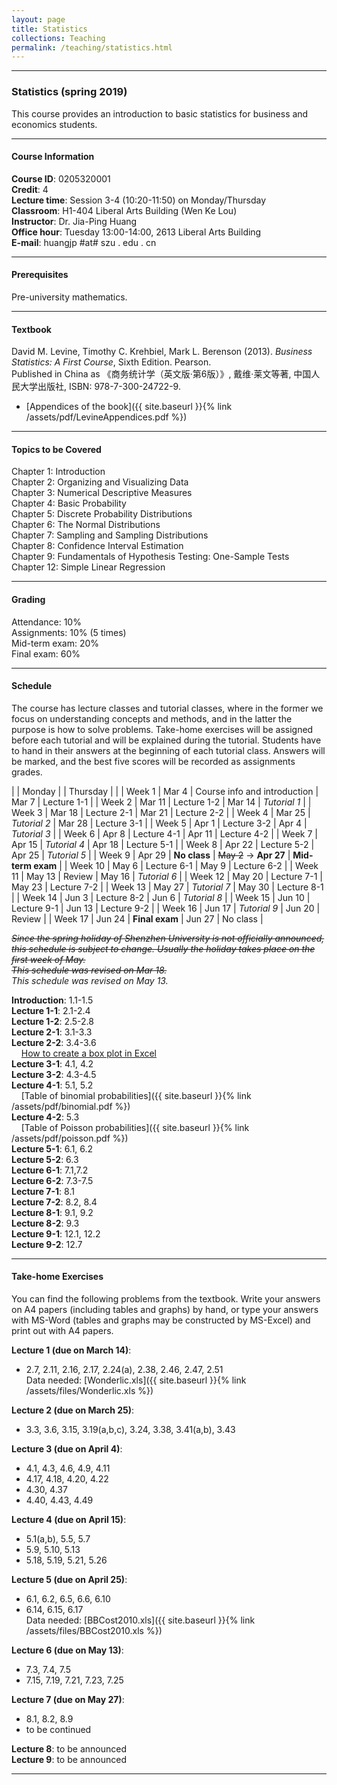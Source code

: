 ```yaml
---
layout: page
title: Statistics
collections: Teaching
permalink: /teaching/statistics.html
---
```


---
### Statistics (spring 2019)

This course provides an introduction to basic statistics for business and economics students.

---
#### Course Information

**Course ID**: 0205320001   
**Credit**: 4      
**Lecture time**: Session 3-4 (10:20-11:50) on Monday/Thursday    
**Classroom**: H1-404 Liberal Arts Building (Wen Ke Lou)   
**Instructor**: Dr. Jia-Ping Huang   
**Office hour**: Tuesday 13:00-14:00, 2613 Liberal Arts Building    
**E-mail**: huangjp #at# szu . edu . cn

---
#### Prerequisites

Pre-university mathematics.

---
#### Textbook

David M. Levine, Timothy C. Krehbiel, Mark L. Berenson (2013). *Business Statistics: A First Course*, Sixth Edition. Pearson.   
Published in China as 《商务统计学（英文版·第6版）》, 戴维·莱文等著, 中国人民大学出版社, ISBN: 978-7-300-24722-9.

* [Appendices of the book]({{ site.baseurl }}{% link /assets/pdf/LevineAppendices.pdf %})

---
#### Topics to be Covered

Chapter 1: Introduction   
Chapter 2: Organizing and Visualizing Data   
Chapter 3: Numerical Descriptive Measures   
Chapter 4: Basic Probability   
Chapter 5: Discrete Probability Distributions   
Chapter 6: The Normal Distributions   
Chapter 7: Sampling and Sampling Distributions   
Chapter 8: Confidence Interval Estimation   
Chapter 9: Fundamentals of Hypothesis Testing: One-Sample Tests   
Chapter 12: Simple Linear Regression   

---
#### Grading

Attendance: 10%   
Assignments: 10% (5 times)   
Mid-term exam: 20%   
Final exam: 60%   

---
#### Schedule

The course has lecture classes and tutorial classes, where in the former we focus on understanding concepts and methods, and in the latter the purpose is how to solve problems. Take-home exercises will be assigned before each tutorial and will be explained during the tutorial. Students have to hand in their answers at the beginning of each tutorial class. Answers will be marked, and the best five scores will be recorded as assignments grades.

| | Monday | | Thursday | |
| Week 1 | Mar 4 | Course info and introduction | Mar 7 | Lecture 1-1 |
| Week 2 | Mar 11 | Lecture 1-2 | Mar 14 | *Tutorial 1* |
| Week 3 | Mar 18 | Lecture 2-1 | Mar 21 | Lecture 2-2 |
| Week 4 | Mar 25 | *Tutorial 2* | Mar 28 | Lecture 3-1 |
| Week 5 | Apr 1 | Lecture 3-2 | Apr 4 | *Tutorial 3* |
| Week 6 | Apr 8 | Lecture 4-1 | Apr 11 | Lecture 4-2 |
| Week 7 | Apr 15 | *Tutorial 4* | Apr 18 | Lecture 5-1 |
| Week 8 | Apr 22 | Lecture 5-2 | Apr 25 | *Tutorial 5* |
| Week 9 | Apr 29 | **No class** | ~~May 2~~ &#8594; **Apr 27** | **Mid-term exam** |
| Week 10 | May 6 | Lecture 6-1 | May 9 | Lecture 6-2 |
| Week 11 | May 13 | Review | May 16 | *Tutorial 6* |
| Week 12 | May 20 | Lecture 7-1 | May 23 | Lecture 7-2 |
| Week 13 | May 27 | *Tutorial 7* | May 30 | Lecture 8-1 |
| Week 14 | Jun 3 | Lecture 8-2 | Jun 6 | *Tutorial 8* |
| Week 15 | Jun 10 | Lecture 9-1 | Jun 13 | Lecture 9-2 |
| Week 16 | Jun 17 | *Tutorial 9* | Jun 20 | Review |
| Week 17 | Jun 24 | **Final exam** | Jun 27 | No class |

~~*Since the spring holiday of Shenzhen University is not officially announced, this schedule is subject to change. Usually the holiday takes place on the first week of May.*~~   
~~*This schedule was revised on Mar 18.*~~   
*This schedule was revised on May 13.*   

**Introduction**: 1.1-1.5   
**Lecture 1-1**: 2.1-2.4   
**Lecture 1-2**: 2.5-2.8   
**Lecture 2-1**: 3.1-3.3   
**Lecture 2-2**: 3.4-3.6   
&nbsp; &nbsp; [How to create a box plot in Excel](https://support.office.com/en-us/article/Create-a-box-plot-10204530-8cdf-40fe-a711-2eb9785e510f)   
**Lecture 3-1**: 4.1, 4.2   
**Lecture 3-2**: 4.3-4.5   
**Lecture 4-1**: 5.1, 5.2   
&nbsp; &nbsp; [Table of binomial probabilities]({{ site.baseurl }}{% link /assets/pdf/binomial.pdf %})   
**Lecture 4-2**: 5.3   
&nbsp; &nbsp; [Table of Poisson probabilities]({{ site.baseurl }}{% link /assets/pdf/poisson.pdf %})   
**Lecture 5-1**: 6.1, 6.2   
**Lecture 5-2**: 6.3   
**Lecture 6-1**: 7.1,7.2   
**Lecture 6-2**: 7.3-7.5   
**Lecture 7-1**: 8.1      
**Lecture 7-2**: 8.2, 8.4   
**Lecture 8-1**: 9.1, 9.2   
**Lecture 8-2**: 9.3   
**Lecture 9-1**: 12.1, 12.2   
**Lecture 9-2**: 12.7      

---
#### Take-home Exercises

You can find the following problems from the textbook. Write your answers on A4 papers (including tables and graphs) by hand, or type your answers with MS-Word (tables and graphs may be constructed by MS-Excel) and print out with A4 papers.

**Lecture 1 (due on March 14)**:   
* 2.7, 2.11, 2.16, 2.17, 2.24(a), 2.38, 2.46, 2.47, 2.51   
  Data needed: [Wonderlic.xls]({{ site.baseurl }}{% link /assets/files/Wonderlic.xls %})

**Lecture 2 (due on March 25)**:   
* 3.3, 3.6, 3.15, 3.19(a,b,c), 3.24, 3.38, 3.41(a,b), 3.43    

**Lecture 3 (due on April 4)**:     
* 4.1, 4.3, 4.6, 4.9, 4.11
* 4.17, 4.18, 4.20, 4.22
* 4.30, 4.37
* 4.40, 4.43, 4.49

**Lecture 4 (due on April 15)**:    
* 5.1(a,b), 5.5, 5.7   
* 5.9, 5.10, 5.13   
* 5.18, 5.19, 5.21, 5.26   

**Lecture 5 (due on April 25)**:    
* 6.1, 6.2, 6.5, 6.6, 6.10    
* 6.14, 6.15, 6.17   
  Data needed: [BBCost2010.xls]({{ site.baseurl }}{% link /assets/files/BBCost2010.xls %})

**Lecture 6 (due on May 13)**:    
* 7.3, 7.4, 7.5   
* 7.15, 7.19, 7.21, 7.23, 7.25   

**Lecture 7 (due on May 27)**:   
* 8.1, 8.2, 8.9   
* to be continued   

**Lecture 8**: to be announced    
**Lecture 9**: to be announced        


---
